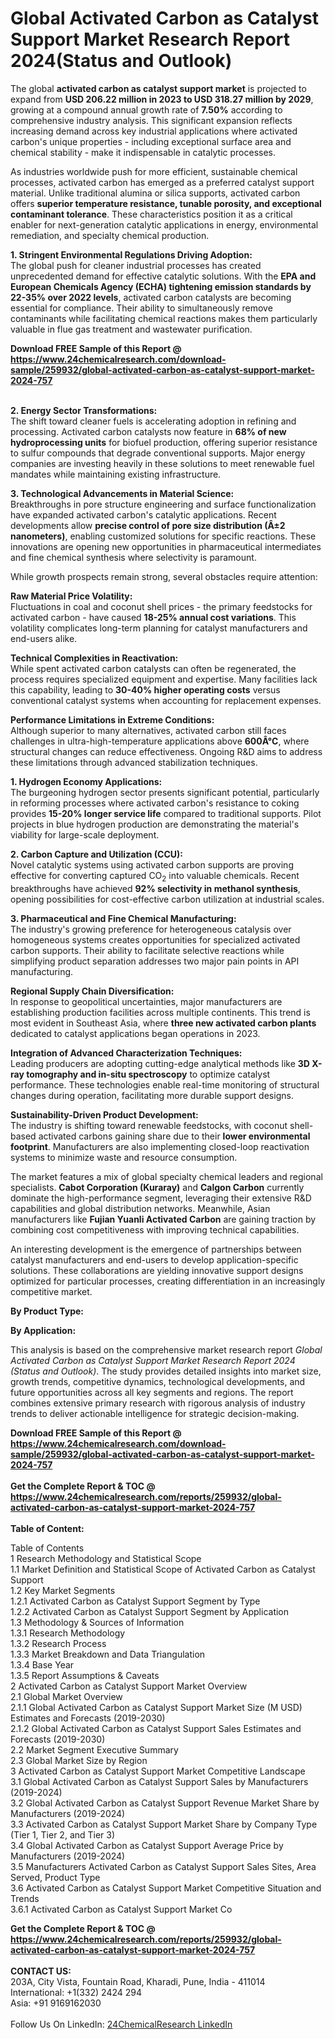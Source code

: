 <h1>Global Activated Carbon as Catalyst Support Market Research Report 2024(Status and Outlook)</h1><p>The global <strong>activated carbon as catalyst support market</strong> is projected to expand from <strong>USD 206.22 million in 2023 to USD 318.27 million by 2029</strong>, growing at a compound annual growth rate of <strong>7.50%</strong> according to comprehensive industry analysis. This significant expansion reflects increasing demand across key industrial applications where activated carbon's unique properties - including exceptional surface area and chemical stability - make it indispensable in catalytic processes.</p><p>As industries worldwide push for more efficient, sustainable chemical processes, activated carbon has emerged as a preferred catalyst support material. Unlike traditional alumina or silica supports, activated carbon offers <strong>superior temperature resistance, tunable porosity, and exceptional contaminant tolerance</strong>. These characteristics position it as a critical enabler for next-generation catalytic applications in energy, environmental remediation, and specialty chemical production.</p><p><strong>1. Stringent Environmental Regulations Driving Adoption:</strong><br>
The global push for cleaner industrial processes has created unprecedented demand for effective catalytic solutions. With the <strong>EPA and European Chemicals Agency (ECHA) tightening emission standards by 22-35% over 2022 levels</strong>, activated carbon catalysts are becoming essential for compliance. Their ability to simultaneously remove contaminants while facilitating chemical reactions makes them particularly valuable in flue gas treatment and wastewater purification.</p><div><b>Download FREE Sample of this Report @ 
            <a href="https://www.24chemicalresearch.com/download-sample/259932/global-activated-carbon-as-catalyst-support-market-2024-757">
            https://www.24chemicalresearch.com/download-sample/259932/global-activated-carbon-as-catalyst-support-market-2024-757</a></b></div><br><p><strong>2. Energy Sector Transformations:</strong><br>
The shift toward cleaner fuels is accelerating adoption in refining and processing. Activated carbon catalysts now feature in <strong>68% of new hydroprocessing units</strong> for biofuel production, offering superior resistance to sulfur compounds that degrade conventional supports. Major energy companies are investing heavily in these solutions to meet renewable fuel mandates while maintaining existing infrastructure.</p><p><strong>3. Technological Advancements in Material Science:</strong><br>
Breakthroughs in pore structure engineering and surface functionalization have expanded activated carbon's catalytic applications. Recent developments allow <strong>precise control of pore size distribution (Â±2 nanometers)</strong>, enabling customized solutions for specific reactions. These innovations are opening new opportunities in pharmaceutical intermediates and fine chemical synthesis where selectivity is paramount.</p><p>While growth prospects remain strong, several obstacles require attention:</p><p><strong>Raw Material Price Volatility:</strong><br>
    Fluctuations in coal and coconut shell prices - the primary feedstocks for activated carbon - have caused <strong>18-25% annual cost variations</strong>. This volatility complicates long-term planning for catalyst manufacturers and end-users alike.</p><p><strong>Technical Complexities in Reactivation:</strong><br>
    While spent activated carbon catalysts can often be regenerated, the process requires specialized equipment and expertise. Many facilities lack this capability, leading to <strong>30-40% higher operating costs</strong> versus conventional catalyst systems when accounting for replacement expenses.</p><p><strong>Performance Limitations in Extreme Conditions:</strong><br>
    Although superior to many alternatives, activated carbon still faces challenges in ultra-high-temperature applications above <strong>600Â°C</strong>, where structural changes can reduce effectiveness. Ongoing R&amp;D aims to address these limitations through advanced stabilization techniques.</p><p><strong>1. Hydrogen Economy Applications:</strong><br>
The burgeoning hydrogen sector presents significant potential, particularly in reforming processes where activated carbon's resistance to coking provides <strong>15-20% longer service life</strong> compared to traditional supports. Pilot projects in blue hydrogen production are demonstrating the material's viability for large-scale deployment.</p><p><strong>2. Carbon Capture and Utilization (CCU):</strong><br>
Novel catalytic systems using activated carbon supports are proving effective for converting captured CO<sub>2</sub> into valuable chemicals. Recent breakthroughs have achieved <strong>92% selectivity in methanol synthesis</strong>, opening possibilities for cost-effective carbon utilization at industrial scales.</p><p><strong>3. Pharmaceutical and Fine Chemical Manufacturing:</strong><br>
The industry's growing preference for heterogeneous catalysis over homogeneous systems creates opportunities for specialized activated carbon supports. Their ability to facilitate selective reactions while simplifying product separation addresses two major pain points in API manufacturing.</p><p><strong>Regional Supply Chain Diversification:</strong><br>
    In response to geopolitical uncertainties, major manufacturers are establishing production facilities across multiple continents. This trend is most evident in Southeast Asia, where <strong>three new activated carbon plants</strong> dedicated to catalyst applications began operations in 2023.</p><p><strong>Integration of Advanced Characterization Techniques:</strong><br>
    Leading producers are adopting cutting-edge analytical methods like <strong>3D X-ray tomography and in-situ spectroscopy</strong> to optimize catalyst performance. These technologies enable real-time monitoring of structural changes during operation, facilitating more durable support designs.</p><p><strong>Sustainability-Driven Product Development:</strong><br>
    The industry is shifting toward renewable feedstocks, with coconut shell-based activated carbons gaining share due to their <strong>lower environmental footprint</strong>. Manufacturers are also implementing closed-loop reactivation systems to minimize waste and resource consumption.</p><p>The market features a mix of global specialty chemical leaders and regional specialists. <strong>Cabot Corporation (Kuraray)</strong> and <strong>Calgon Carbon</strong> currently dominate the high-performance segment, leveraging their extensive R&amp;D capabilities and global distribution networks. Meanwhile, Asian manufacturers like <strong>Fujian Yuanli Activated Carbon</strong> are gaining traction by combining cost competitiveness with improving technical capabilities.</p><p>An interesting development is the emergence of partnerships between catalyst manufacturers and end-users to develop application-specific solutions. These collaborations are yielding innovative support designs optimized for particular processes, creating differentiation in an increasingly competitive market.</p><p><strong>By Product Type:</strong></p><p><strong>By Application:</strong></p><p>This analysis is based on the comprehensive market research report <em>Global Activated Carbon as Catalyst Support Market Research Report 2024 (Status and Outlook)</em>. The study provides detailed insights into market size, growth trends, competitive dynamics, technological developments, and future opportunities across all key segments and regions. The report combines extensive primary research with rigorous analysis of industry trends to deliver actionable intelligence for strategic decision-making.</p><div><b>Download FREE Sample of this Report @ 
            <a href="https://www.24chemicalresearch.com/download-sample/259932/global-activated-carbon-as-catalyst-support-market-2024-757">
            https://www.24chemicalresearch.com/download-sample/259932/global-activated-carbon-as-catalyst-support-market-2024-757</a></b></div><br><div><b>Get the Complete Report & TOC @ 
            <a href="https://www.24chemicalresearch.com/reports/259932/global-activated-carbon-as-catalyst-support-market-2024-757">
            https://www.24chemicalresearch.com/reports/259932/global-activated-carbon-as-catalyst-support-market-2024-757</a></b></div><br>
            <b>Table of Content:</b><p>Table of Contents<br />
1 Research Methodology and Statistical Scope<br />
1.1 Market Definition and Statistical Scope of Activated Carbon as Catalyst Support<br />
1.2 Key Market Segments<br />
1.2.1 Activated Carbon as Catalyst Support Segment by Type<br />
1.2.2 Activated Carbon as Catalyst Support Segment by Application<br />
1.3 Methodology & Sources of Information<br />
1.3.1 Research Methodology<br />
1.3.2 Research Process<br />
1.3.3 Market Breakdown and Data Triangulation<br />
1.3.4 Base Year<br />
1.3.5 Report Assumptions & Caveats<br />
2 Activated Carbon as Catalyst Support Market Overview<br />
2.1 Global Market Overview<br />
2.1.1 Global Activated Carbon as Catalyst Support Market Size (M USD) Estimates and Forecasts (2019-2030)<br />
2.1.2 Global Activated Carbon as Catalyst Support Sales Estimates and Forecasts (2019-2030)<br />
2.2 Market Segment Executive Summary<br />
2.3 Global Market Size by Region<br />
3 Activated Carbon as Catalyst Support Market Competitive Landscape<br />
3.1 Global Activated Carbon as Catalyst Support Sales by Manufacturers (2019-2024)<br />
3.2 Global Activated Carbon as Catalyst Support Revenue Market Share by Manufacturers (2019-2024)<br />
3.3 Activated Carbon as Catalyst Support Market Share by Company Type (Tier 1, Tier 2, and Tier 3)<br />
3.4 Global Activated Carbon as Catalyst Support Average Price by Manufacturers (2019-2024)<br />
3.5 Manufacturers Activated Carbon as Catalyst Support Sales Sites, Area Served, Product Type<br />
3.6 Activated Carbon as Catalyst Support Market Competitive Situation and Trends<br />
3.6.1 Activated Carbon as Catalyst Support Market Co</p><div><b>Get the Complete Report & TOC @ 
            <a href="https://www.24chemicalresearch.com/reports/259932/global-activated-carbon-as-catalyst-support-market-2024-757">
            https://www.24chemicalresearch.com/reports/259932/global-activated-carbon-as-catalyst-support-market-2024-757</a></b></div><br><b>CONTACT US:</b><br>
            203A, City Vista, Fountain Road, Kharadi, Pune, India - 411014<br>
            International: +1(332) 2424 294<br>
            Asia: +91 9169162030 <br><br>
            Follow Us On LinkedIn: <a href="https://www.linkedin.com/company/24chemicalresearch/">24ChemicalResearch LinkedIn</a>